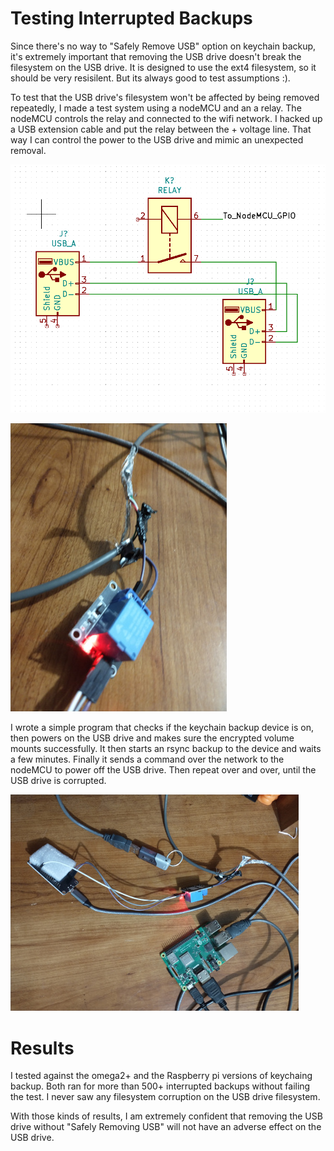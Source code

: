 # Testing Interrupted Backups

Since there's no way to "Safely Remove USB" option on keychain backup, it's extremely important that 
removing the USB drive doesn't break the filesystem on the USB drive. It is designed to use the ext4 filesystem, so it should be very resisilent.
But its always good to test assumptions :).

To test that the USB drive's filesystem won't be affected by being removed repeatedly, 
I made a test system using a nodeMCU and an a relay. The nodeMCU controls the relay and connected to the wifi network.
I hacked up a USB extension cable and put the relay between the + voltage line. That way I can control the power to the USB drive 
and mimic an unexpected removal. 

![schematic](../pictures/schematic_stress_testing.png)

![relay on power line](../pictures/relay_on_powerline.jpg)

I wrote a simple program that checks if the keychain backup device is on, then powers on the USB 
drive and makes sure the encrypted volume mounts successfully. It then starts an rsync backup to the device and waits a few minutes.
Finally it sends a command over the network to the nodeMCU to power off the USB drive. Then repeat over and over, until the 
USB drive is corrupted.

![raspberry pi getting tested](../pictures/interrupt_pi.jpg)

# Results

I tested against the omega2+ and the Raspberry pi versions of keychaing backup. Both ran for more than 500+ interrupted backups without failing the test.
I never saw any filesystem corruption on the USB drive filesystem.

With those kinds of results, I am extremely confident that removing the USB drive without "Safely Removing USB" will not have an adverse effect on the USB drive.
